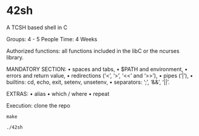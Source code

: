 # 42sh

A TCSH based shell in C

Groups: 4 - 5 People
Time:   4 Weeks

Authorized functions: all functions included in the libC or the ncurses library.

MANDATORY SECTION:
• spaces and tabs,
• $PATH and environment,
• errors and return value,
• redirections (‘<’, ‘>’, ‘<<’ and ‘>>’),
• pipes (‘|’),
• builtins: cd, echo, exit, setenv, unsetenv,
• separators: ‘;’, ‘&&’, ‘||’.

EXTRAS:
• alias
• which / where
• repeat


Execution:
    clone the repo
    
    make

    ./42sh


